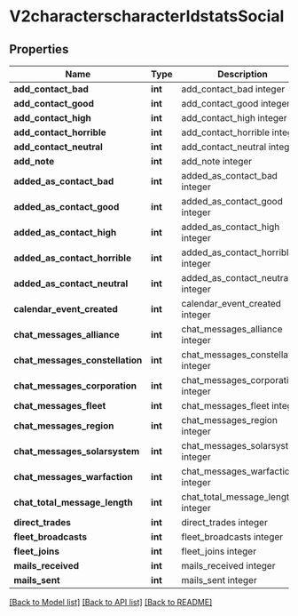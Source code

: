 # V2characterscharacterIdstatsSocial

## Properties
Name | Type | Description | Notes
------------ | ------------- | ------------- | -------------
**add_contact_bad** | **int** | add_contact_bad integer | [optional] 
**add_contact_good** | **int** | add_contact_good integer | [optional] 
**add_contact_high** | **int** | add_contact_high integer | [optional] 
**add_contact_horrible** | **int** | add_contact_horrible integer | [optional] 
**add_contact_neutral** | **int** | add_contact_neutral integer | [optional] 
**add_note** | **int** | add_note integer | [optional] 
**added_as_contact_bad** | **int** | added_as_contact_bad integer | [optional] 
**added_as_contact_good** | **int** | added_as_contact_good integer | [optional] 
**added_as_contact_high** | **int** | added_as_contact_high integer | [optional] 
**added_as_contact_horrible** | **int** | added_as_contact_horrible integer | [optional] 
**added_as_contact_neutral** | **int** | added_as_contact_neutral integer | [optional] 
**calendar_event_created** | **int** | calendar_event_created integer | [optional] 
**chat_messages_alliance** | **int** | chat_messages_alliance integer | [optional] 
**chat_messages_constellation** | **int** | chat_messages_constellation integer | [optional] 
**chat_messages_corporation** | **int** | chat_messages_corporation integer | [optional] 
**chat_messages_fleet** | **int** | chat_messages_fleet integer | [optional] 
**chat_messages_region** | **int** | chat_messages_region integer | [optional] 
**chat_messages_solarsystem** | **int** | chat_messages_solarsystem integer | [optional] 
**chat_messages_warfaction** | **int** | chat_messages_warfaction integer | [optional] 
**chat_total_message_length** | **int** | chat_total_message_length integer | [optional] 
**direct_trades** | **int** | direct_trades integer | [optional] 
**fleet_broadcasts** | **int** | fleet_broadcasts integer | [optional] 
**fleet_joins** | **int** | fleet_joins integer | [optional] 
**mails_received** | **int** | mails_received integer | [optional] 
**mails_sent** | **int** | mails_sent integer | [optional] 

[[Back to Model list]](../README.md#documentation-for-models) [[Back to API list]](../README.md#documentation-for-api-endpoints) [[Back to README]](../README.md)


